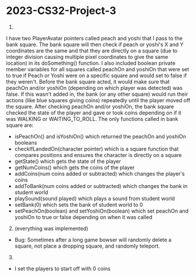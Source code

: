 # 2023-CS32-Project-3

1.
  I have two PlayerAvatar pointers called peach and yoshi that I pass to the bank square. The bank
  square will then check if peach or yoshi's X and Y coordinates are the same and that they are 
  directly on a square (due to integer division causing multiple pixel coordinates to give the same
  location) in its doSomething() function. I also included boolean private member variables for all 
  squares called peachOn and yoshiOn that were set to true if Peach or Yoshi were on a specific 
  square and would set to false if they weren't. Before the bank square acted, it would make sure 
  that peachOn and/or yoshiOn (depending on which player was detected) was false. If this wasn't 
  added in, the bank (or any other square) would run their actions (like blue squares giving coins) 
  repeatedly until the player moved off the square. After checking peachOn and/or yoshiOn, the bank 
  square checked the state of the player and gave or took coins depending on if it was WALKING or 
  WAITING_TO_ROLL. The only functions called in bank square are:
 
  - isPeachOn() and isYoshiOn() which returned the peachOn and yoshiOn booleans
  - checkIfLandedOn(character pointer) which is a square function that compares positions and ensures 
    the character is directly on a square
  - getState() which gets the state of the player
  - getNumCoins() which gets the coins of the player
  - addCoins(num coins added or subtracted) which changes the player's coins
  - addToBank(num coins added or subtracted) which changes the bank in student world 
  - playSound(sound played) which plays a sound from student world 
  - setBank(0) which sets the bank of student world to 0
  - setPeachOn(boolean) and setYoshiOn(boolean) which set peachOn and yoshiOn to true or false 
    depending on when it was called

2. (everything was implemented)
  - Bug: Sometimes after a long game bowser will randomly delete a square, not place a dropping square,
    and randomly teleport.

3.
  - I set the players to start off with 0 coins
